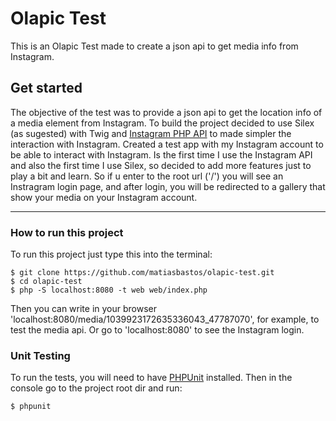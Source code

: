# Olapic Test
This is an Olapic Test made to create a json api to get media info from Instagram.

## Get started
The objective of the test was to provide a json api to get the location info of a media element from Instagram.
To build the project decided to use Silex (as sugested) with Twig and [Instagram PHP API](https://github.com/cosenary/Instagram-PHP-API) to made simpler the interaction with Instagram.
Created a test app with my Instagram account to be able to interact with Instagram. 
Is the first time I use the Instagram API and also the first time I use Silex, so decided to add more features just to play a bit and learn. 
So if u enter to the root url ('/') you will see an Instragram login page, and after login, you will be redirected to a gallery that show your media on your Instagram account.

---

### How to run this project
To run this project just type this into the terminal:
```
$ git clone https://github.com/matiasbastos/olapic-test.git
$ cd olapic-test
$ php -S localhost:8080 -t web web/index.php
```
Then you can write in your browser 'localhost:8080/media/1039923172635336043_47787070', for example,  to test the media api. Or go to 'localhost:8080' to see the Instagram login.

### Unit Testing
To run the tests, you will need to have [PHPUnit](https://phpunit.de/manual/3.7/en/installation.html) installed. Then in the console go to the project root dir and run:
```
$ phpunit
```
